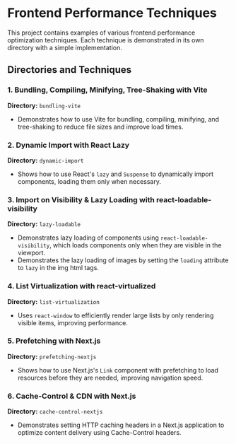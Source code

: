 # Frontend Performance Techniques

This project contains examples of various frontend performance optimization techniques. Each technique is demonstrated in its own directory with a simple implementation.

## Directories and Techniques

### 1. Bundling, Compiling, Minifying, Tree-Shaking with Vite

**Directory:** `bundling-vite`

- Demonstrates how to use Vite for bundling, compiling, minifying, and tree-shaking to reduce file sizes and improve load times.

### 2. Dynamic Import with React Lazy

**Directory:** `dynamic-import`

- Shows how to use React's `lazy` and `Suspense` to dynamically import components, loading them only when necessary.

### 3. Import on Visibility & Lazy Loading with react-loadable-visibility

**Directory:** `lazy-loadable`

- Demonstrates lazy loading of components using `react-loadable-visibility`, which loads components only when they are visible in the viewport.
- Demonstrates the lazy loading of images by setting the `loading` attribute to `lazy` in the img html tags.

### 4. List Virtualization with react-virtualized

**Directory:** `list-virtualization`

- Uses `react-window` to efficiently render large lists by only rendering visible items, improving performance.

### 5. Prefetching with Next.js

**Directory:** `prefetching-nextjs`

- Shows how to use Next.js's `Link` component with prefetching to load resources before they are needed, improving navigation speed.

### 6. Cache-Control & CDN with Next.js

**Directory:** `cache-control-nextjs`

- Demonstrates setting HTTP caching headers in a Next.js application to optimize content delivery using Cache-Control headers.
